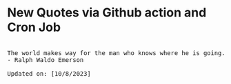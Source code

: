 # New Quotes via Github action and Cron Job

<pre>
<!-- #quote -->
The world makes way for the man who knows where he is going.
- Ralph Waldo Emerson

Updated on: [10/8/2023]
<!-- #quoteEnd -->
</pre>
